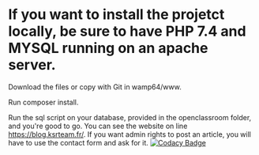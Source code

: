 # If you want to install the projetct locally, be sure to have PHP 7.4 and MYSQL running on an apache server.

Download the files or copy with Git in wamp64/www.

Run composer install.

Run the sql script on your database, provided in the openclassroom folder, and you're good to go.
You can see the website on line https://blog.ksrteam.fr/.
If you want admin rights to post an article, you will have to use the contact form and ask for it.
[![Codacy Badge](https://app.codacy.com/project/badge/Grade/7d9d85504fd74b3a8bbc6956d524d235)](https://www.codacy.com/gh/HysteriaKa/Php_Blog_Bis/dashboard?utm_source=github.com&amp;utm_medium=referral&amp;utm_content=HysteriaKa/Php_Blog_Bis&amp;utm_campaign=Badge_Grade)

